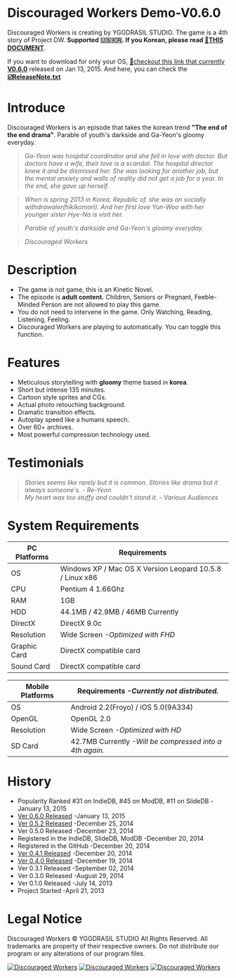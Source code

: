 Discouraged Workers Demo-V0.6.0
===================
Discouraged Workers is creating by YGGDRASIL STUDIO. The game is a 4th story of Project DW. **Supported :us::kr:. If you Korean, please read <a href="http://yggdrasil-studio.github.io/Discouraged-Workers/index_ko.html" target="_blank">:link:THIS DOCUMENT</a>**.

If you want to download for only your OS, <a href="https://mega.co.nz/#F!2oxW2Zqb!ho0Gpgt2mea3-epbvM7Wuw" target="_blank">:floppy_disk:checkout this link that currently <strong>V0.6.0</strong></a> released on Jan 13, 2015. And here, you can check the **<a href="https://github.com/YGGDRASIL-STUDIO/Discouraged-Workers/blob/master/ReleaseNote.txt" target="_blank">:ballot_box_with_check:ReleaseNote.txt</a>**


Introduce
===================
Discouraged Workers is an episode that takes the korean trend **"The end of the end drama"**. Parable of youth's darkside and Ga-Yeon's gloomy everyday.

> _Ga-Yeon was hospital coordinator and she fell in love with doctor. But doctors have a wife, their love is a scandal. The hospital director knew it and be dismissed her. She was looking for another job, but the mental anxiety and walls of reality did not get a job for a year. In the end, she gave up herself._

> _When is spring 2013 in Korea, Republic of. she was an socially withdrawaler(hikikomori). And her first love Yun-Woo with her younger sister Hye-Na is visit her._

> _Parable of youth's darkside and Ga-Yeon's gloomy everyday._

> _Discouraged Workers_


Description
===================
- The game is not game, this is an Kinetic Novel.
- The episode is **adult content.** Children, Seniors or Pregnant, Feeble-Minded Person are not allowed to play this game.
- You do not need to intervene in the game. Only Watching, Reading, Listening, Feeling.
- Discouraged Workers are playing to automatically. You can toggle this function.


Features
===================
- Meticulous storytelling with **gloomy** theme based in **korea**.
- Short but intense 135 minutes.
- Cartoon style sprites and CGs.
- Actual photo retouching background.
- Dramatic transition effects.
- Autoplay speed like a humans speech.
- Over 60+ archives.
- Most powerful compression technology used.


Testimonials
===================
> _Stories seems like rarely but it is common. Stories like drama but it always someone's. - Re-Yeon_<br />
> _My heart was too stuffy and couldn't stand it. - Various Audiences_


System Requirements
===================
PC Platforms | Requirements
------------ | -------------
OS | Windows XP / Mac OS X Version Leopard 10.5.8 / Linux x86
CPU | Pentium 4 1.66Ghz
RAM | 1GB
HDD | 44.1MB / 42.9MB / 46MB Currently
DirectX | DirectX 9.0c
Resolution | Wide Screen *-Optimized with FHD*
Graphic Card | DirectX compatible card
Sound Card | DirectX compatible card


Mobile Platforms | Requirements *-Currently not distributed.*
------------ | -------------
OS | Android 2.2(Froyo) / iOS 5.0(9A334)
OpenGL | OpenGL 2.0
Resolution | Wide Screen *-Optimized with HD*
SD Card | 42.7MB Currently *-Will be compressed into a 4th again.*


History
===================
* Popularity Ranked #31 on IndieDB, #45 on ModDB, #11 on SlideDB -January 13, 2015
* [Ver 0.6.0 Released](https://github.com/YGGDRASIL-STUDIO/Discouraged-Workers/releases/tag/V0.6.0) -January 13, 2015
* [Ver 0.5.2 Released](https://github.com/YGGDRASIL-STUDIO/Discouraged-Workers/releases/tag/V0.5.2) -December 25, 2014
* Ver 0.5.0 Released -December 23, 2014
* Registered in the IndieDB, SlideDB, ModDB -December 20, 2014
* Registered in the GitHub -December 20, 2014
* [Ver 0.4.1 Released](https://github.com/YGGDRASIL-STUDIO/Discouraged-Workers/releases/tag/V0.4.1) -December 20, 2014
* [Ver 0.4.0 Released](https://github.com/YGGDRASIL-STUDIO/Discouraged-Workers/releases/tag/V0.4.0) -December 19, 2014
* Ver 0.3.1 Released -September 02, 2014
* Ver 0.3.0 Released -August 29, 2014
* Ver 0.1.0 Released -July 14, 2013
* Project Started -April 21, 2013
 

Legal Notice
===================
Discouraged Workers :copyright: YGGDRASIL STUDIO All Rights Reserved.
All trademarks are property of their respective owners.
Do not distribute our program or any alterations of our program files.

<a href="http://www.indiedb.com/games/discouraged-workers" title="View Discouraged Workers on Indie DB" target="_blank"><img src="http://button.indiedb.com/popularity/medium/games/37293.png" alt="Discouraged Workers" /></a> <a href="http://www.slidedb.com/games/discouraged-workers" title="View Discouraged Workers on Slide DB" target="_blank"><img src="http://button.slidedb.com/popularity/medium/games/37293.png" alt="Discouraged Workers" /></a> <a href="http://www.moddb.com/games/discouraged-workers" title="View Discouraged Workers on Mod DB" target="_blank"><img src="http://button.moddb.com/popularity/medium/games/37293.png" alt="Discouraged Workers" /></a>
